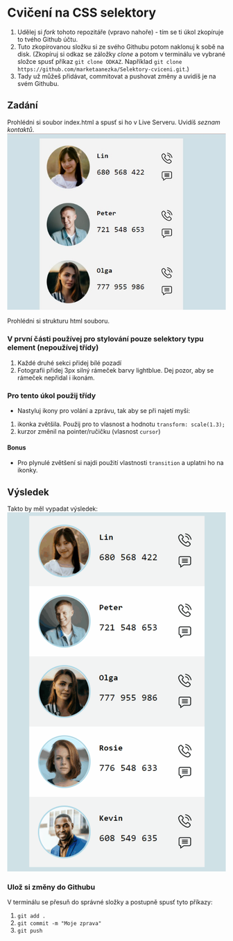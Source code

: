 # Cvičení na CSS selektory
1. Udělej si *fork* tohoto repozitáře (vpravo nahoře) - tím se ti úkol zkopíruje to tvého Github účtu.  
2. Tuto zkopírovanou složku si ze svého Githubu potom naklonuj k sobě na disk. (Zkopíruj si odkaz se záložky *clone* a potom v terminálu ve vybrané složce spusť příkaz ```git clone ODKAZ```. Například ```git clone https://github.com/marketaanezka/Selektory-cviceni.git```.)  
3. Tady už můžeš přidávat, commitovat a pushovat změny a uvidíš je na svém Githubu.  

## Zadání 
Prohlédni si soubor index.html a spusť si ho v Live Serveru. Uvidíš *seznam kontaktů*. 
![Selektory zadani](selektory_zadani.jpg) 

Prohlédni si strukturu html souboru. 

### V první části používej pro stylování pouze selektory typu element (nepoužívej třídy) 
  1. Každé druhé sekci přidej bílé pozadí 
  2. Fotografii přidej 3px silný rámeček barvy lightblue. Dej pozor, aby se rámeček nepřidal i ikonám. 

### Pro tento úkol použij třídy 
  - Nastyluj ikony pro volání a zprávu, tak aby se při najetí myši: 
   1. ikonka zvětšila. Použij pro to vlasnost a hodnotu ```transform: scale(1.3);```
   2. kurzor změnil na pointer/ručičku (vlasnost ```cursor```)
#### Bonus
  -  Pro plynulé zvětšení si najdi použití vlastnosti ```transition``` a uplatni ho na ikonky.

## Výsledek 
Takto by měl vypadat výsledek: 
![Selektory_vysledek](selektory_result.gif)

### Ulož si změny do Githubu 
V terminálu se přesuň do správné složky a postupně spusť tyto příkazy:
1. ```git add .```
2. ```git commit -m "Moje zprava"```
3. ```git push```
  
